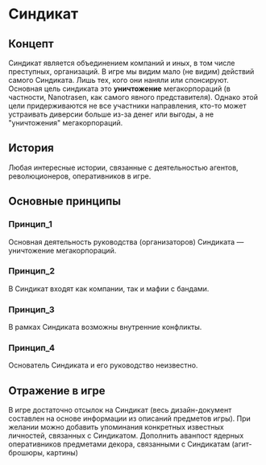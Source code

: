 # Синдикат

## Концепт
Синдикат является объединением компаний и иных, в том числе преступных, организаций. В игре мы видим мало (не видим) действий самого Синдиката. Лишь тех, кого они наняли или спонсируют.
Основная цель синдиката это **уничтожение** мегакорпораций (в частности, Nanotrasen, как самого явного представителя). Однако этой цели придерживаются не все участники направления, кто-то может устраивать диверсии больше из-за денег или выгоды, а не "уничтожения" мегакорпораций.
## История
Любая интересные истории, связанные с деятельностью агентов, революционеров, оперативников в игре.

## Основные принципы

### Принцип_1
Основная деятельность руководства (организаторов) Синдиката — уничтожение мегакорпораций.
### Принцип_2
В Синдикат входят как компании, так и мафии с бандами.
### Принцип_3
В рамках Синдиката возможны внутренние конфликты.
### Принцип_4
Основатель Синдиката и его руководство неизвестно.
## Отражение в игре
В игре достаточно отсылок на Синдикат (весь дизайн-документ составлен на основе информации из описаний предметов игры).
При желании можно добавить упоминания конкретных известных личностей, связанных с Синдикатом. Дополнить аванпост ядерных оперативников предметами декора, связанными с Синдикатам (агит-брошюры, картины)
